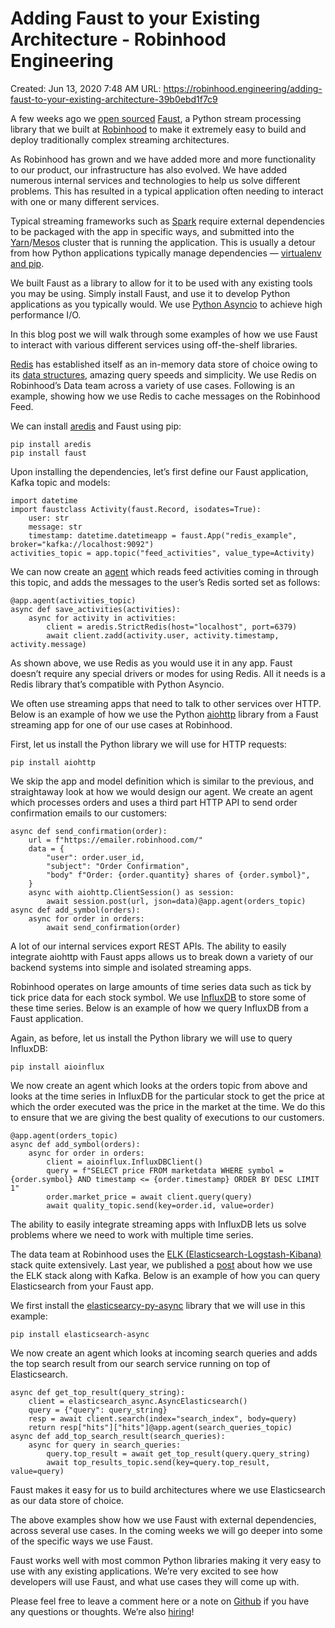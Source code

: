 # Adding Faust to your Existing Architecture - Robinhood Engineering

Created: Jun 13, 2020 7:48 AM
URL: https://robinhood.engineering/adding-faust-to-your-existing-architecture-39b0ebd1f7c9

A few weeks ago we [open sourced](https://robinhood.engineering/faust-stream-processing-for-python-a66d3a51212d) [Faust](https://github.com/robinhood/faust), a Python stream processing library that we built at [Robinhood](https://robinhood.com/) to make it extremely easy to build and deploy traditionally complex streaming architectures.

As Robinhood has grown and we have added more and more functionality to our product, our infrastructure has also evolved. We have added numerous internal services and technologies to help us solve different problems. This has resulted in a typical application often needing to interact with one or many different services.

Typical streaming frameworks such as [Spark](https://spark.apache.org/streaming/) require external dependencies to be packaged with the app in specific ways, and submitted into the [Yarn](https://hadoop.apache.org/docs/current/hadoop-yarn/hadoop-yarn-site/YARN.html)/[Mesos](http://mesos.apache.org/) cluster that is running the application. This is usually a detour from how Python applications typically manage dependencies — [virtualenv and pip](https://docs.python-guide.org/dev/virtualenvs/).

We built Faust as a library to allow for it to be used with any existing tools you may be using. Simply install Faust, and use it to develop Python applications as you typically would. We use [Python Asyncio](https://medium.freecodecamp.org/a-guide-to-asynchronous-programming-in-python-with-asyncio-232e2afa44f6) to achieve high performance I/O.

In this blog post we will walk through some examples of how we use Faust to interact with various different services using off-the-shelf libraries.

[Redis](https://redis.io/) has established itself as an in-memory data store of choice owing to its [data structures](https://redis.io/topics/data-types), amazing query speeds and simplicity. We use Redis on Robinhood’s Data team across a variety of use cases. Following is an example, showing how we use Redis to cache messages on the Robinhood Feed.

We can install [aredis](https://github.com/NoneGG/aredis) and Faust using pip:

```
pip install aredis
pip install faust
```

Upon installing the dependencies, let’s first define our Faust application, Kafka topic and models:

```
import datetime
import faustclass Activity(faust.Record, isodates=True):
    user: str
    message: str
    timestamp: datetime.datetimeapp = faust.App("redis_example", broker="kafka://localhost:9092")
activities_topic = app.topic("feed_activities", value_type=Activity)
```

We can now create an [agent](http://faust.readthedocs.io/en/latest/userguide/agents.html) which reads feed activities coming in through this topic, and adds the messages to the user’s Redis sorted set as follows:

```
@app.agent(activities_topic)
async def save_activities(activities):
    async for activity in activities:
        client = aredis.StrictRedis(host="localhost", port=6379)
        await client.zadd(activity.user, activity.timestamp, activity.message)
```

As shown above, we use Redis as you would use it in any app. Faust doesn’t require any special drivers or modes for using Redis. All it needs is a Redis library that’s compatible with Python Asyncio.

We often use streaming apps that need to talk to other services over HTTP. Below is an example of how we use the Python [aiohttp](https://aiohttp.readthedocs.io/en/stable/index.html) library from a Faust streaming app for one of our use cases at Robinhood.

First, let us install the Python library we will use for HTTP requests:

```
pip install aiohttp
```

We skip the app and model definition which is similar to the previous, and straightaway look at how we would design our agent. We create an agent which processes orders and uses a third part HTTP API to send order confirmation emails to our customers:

```
async def send_confirmation(order):
    url = f"https://emailer.robinhood.com/"
    data = {
        "user": order.user_id,
        "subject": "Order Confirmation",
        "body" f"Order: {order.quantity} shares of {order.symbol}",
    }
    async with aiohttp.ClientSession() as session:
        await session.post(url, json=data)@app.agent(orders_topic)
async def add_symbol(orders):
    async for order in orders:
        await send_confirmation(order)
```

A lot of our internal services export REST APIs. The ability to easily integrate aiohttp with Faust apps allows us to break down a variety of our backend systems into simple and isolated streaming apps.

Robinhood operates on large amounts of time series data such as tick by tick price data for each stock symbol. We use [InfluxDB](https://www.influxdata.com/) to store some of these time series. Below is an example of how we query InfluxDB from a Faust application.

Again, as before, let us install the Python library we will use to query InfluxDB:

```
pip install aioinflux
```

We now create an agent which looks at the orders topic from above and looks at the time series in InfluxDB for the particular stock to get the price at which the order executed was the price in the market at the time. We do this to ensure that we are giving the best quality of executions to our customers.

```
@app.agent(orders_topic)
async def add_symbol(orders):
    async for order in orders:
        client = aioinflux.InfluxDBClient()
        query = f"SELECT price FROM marketdata WHERE symbol = {order.symbol} AND timestamp <= {order.timestamp} ORDER BY DESC LIMIT 1"
        order.market_price = await client.query(query)
        await quality_topic.send(key=order.id, value=order)
```

The ability to easily integrate streaming apps with InfluxDB lets us solve problems where we need to work with multiple time series.

The data team at Robinhood uses the [ELK (Elasticsearch-Logstash-Kibana)](https://www.elastic.co/elk-stack) stack quite extensively. Last year, we published a [post](https://robinhood.engineering/taming-elk-4e1349f077c3) about how we use the ELK stack along with Kafka. Below is an example of how you can query Elasticsearch from your Faust app.

We first install the [elasticsearcy-py-async](https://github.com/elastic/elasticsearch-py-async) library that we will use in this example:

```
pip install elasticsearch-async
```

We now create an agent which looks at incoming search queries and adds the top search result from our search service running on top of Elasticsearch.

```
async def get_top_result(query_string):
    client = elasticsearch_async.AsyncElasticsearch()
    query = {"query": query_string}
    resp = await client.search(index="search_index", body=query)
    return resp["hits"]["hits"]@app.agent(search_queries_topic)
async def add_top_search_result(search_queries):
    async for query in search_queries:
        query.top_result = await get_top_result(query.query_string)
        await top_results_topic.send(key=query.top_result, value=query)
```

Faust makes it easy for us to build architectures where we use Elasticsearch as our data store of choice.

The above examples show how we use Faust with external dependencies, across several use cases. In the coming weeks we will go deeper into some of the specific ways we use Faust.

Faust works well with most common Python libraries making it very easy to use with any existing applications. We’re very excited to see how developers will use Faust, and what use cases they will come up with.

Please feel free to leave a comment here or a note on [Github](https://github.com/robinhood/faust) if you have any questions or thoughts. We’re also [hiring](https://careers.robinhood.com/)!